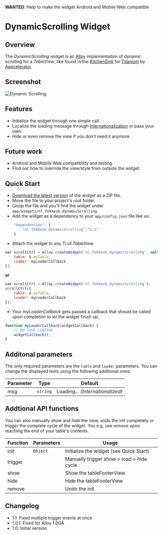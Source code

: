 **WANTED**: Help to make the widget Android and Mobile Web compatible

# DynamicScrolling Widget
## Overview
The *DynamicScrolling* widget is an [Alloy](http://projects.appcelerator.com/alloy/docs/Alloy-bootstrap/index.html) implementation of dynamic scrolling for a *TableView*, like found in the [KitchenSink](https://github.com/appcelerator/KitchenSink/blob/master/Resources/ui/handheld/ios/baseui/table_view_dynamic_scroll.js) for [Titanium](http://www.appcelerator.com/platform) by [Appcelerator](http://www.appcelerator.com).

## Screenshot
![Dynamic Scrolling](https://raw.github.com/FokkeZB/nl.fokkezb.dynamicScrolling/master/app/widgets/nl.fokkezb.dynamicScrolling/docs/screenshot.png)

## Features
* Initialize the widget through one simple call.
* Localize the loading message through [Internationalization](http://docs.appcelerator.com/titanium/latest/#!/guide/Internationalization) or pass your own.
* Hide or even remove the view if you don't need it anymore.

## Future work
* Android and Mobile Web compatibility and testing.
* Find out how to override the view/style from outside the widget.

## Quick Start
* [Download the latest version](https://github.com/FokkeZB/nl.fokkezb.dynamicScrolling/tags) of the widget as a ZIP file.
* Move the file to your project's root folder.
* Unzip the file and you'll find the widget under `app/widgets/nl.fokkezb.dynamicScrolling`.
* Add the widget as a dependency to your `app/config.json` file like so:

```javascript
	"dependencies": {
		"nl.fokkezb.dynamicScrolling":"1.1"
	}
```

* Attach the widget to any *Ti.UI.TableView*. 

```javascript
var scrollCtrl = Alloy.createWidget('nl.fokkezb.dynamicScrolling', null, {
	table: $.myTable,
	loader: myLoaderCallback
});
```

**or**

```javascript
var scrollCtrl = Alloy.createWidget('nl.fokkezb.dynamicScrolling');
scrollCtrl({
	table: $.myTable,
	loader: myLoaderCallback
});
```

* Your *myLoaderCallback* gets passed a callback that should be called upon completion to let the widget finish up.

```javascript
function myLoaderCallback(widgetCallback) {
	// DO YOUR LOADING
	widgetCallback();
}
```

## Additonal parameters
The only required parameters are the `table` and `loader` parameters. You can change the displayed texts using the following additional ones:

| Parameter | Type | Default |
| --------- | ---- | ----------- |
| msg | `string` | Loading... *(Internationalized)* |

## Addtional API functions
You can also manually *show* and *hide* the view, undo the *init* completely or *trigger* the complete cycle of the widget. You e.g. use *remove* upon reaching the end of your table's contents.

| Function | Parameters | Usage |
| -------- | ---------- | ----- |
| init     | `Object`   | Initialize the widget (see Quick Start) | 
| trigger  |            | Manually trigger show > load > hide cycle 
| show     |            | Show the tableFooterView |
| hide     |            | Hide the tableFooterView |
| remove   |            | Undo the init |

## Changelog
* 1.1: Fixed multiple trigger events at once
* 1.0.1: Fixed for Alloy 1.0GA
* 1.0: Initial version